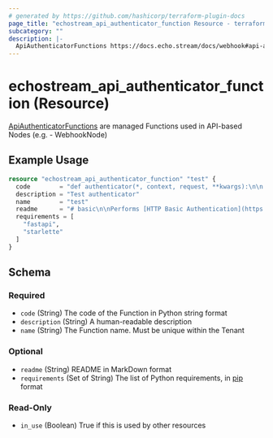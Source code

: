 ```yaml
---
# generated by https://github.com/hashicorp/terraform-plugin-docs
page_title: "echostream_api_authenticator_function Resource - terraform-provider-echostream"
subcategory: ""
description: |-
  ApiAuthenticatorFunctions https://docs.echo.stream/docs/webhook#api-authenticator-function are managed Functions used in API-based Nodes (e.g. - WebhookNode)
---
```


# echostream_api_authenticator_function (Resource)

[ApiAuthenticatorFunctions](https://docs.echo.stream/docs/webhook#api-authenticator-function) are managed Functions used in API-based Nodes (e.g. - WebhookNode)

## Example Usage

```terraform
resource "echostream_api_authenticator_function" "test" {
  code        = "def authenticator(*, context, request, **kwargs):\n\n    from base64 import b64decode\n    from hashlib import sha256\n    from typing import TYPE_CHECKING, NamedTuple, cast\n\n    from fastapi import HTTPException\n    from starlette.authentication import AuthCredentials, SimpleUser\n\n    class Realm(NamedTuple):\n        name: str\n        users: dict[str, str]\n\n    if TYPE_CHECKING:\n        from echostream_function_context import Context\n        from fastapi import Request\n\n        context = cast(Context, context)\n        request = cast(Request, request)\n\n    if not hasattr(context, \"realms\"):\n        with context:\n            if not hasattr(context, \"realms\"):\n                realms = context.config.get(\"realms\", [])\n                if isinstance(realms, str):\n                    realms = [realms]\n                context.realms = [\n                    Realm(name, context.config.get(name, {})) for name in realms if name\n                ]\n\n    if not (authorization := request.headers.get(\"authorization\")):\n        raise HTTPException(detail=\"Missing Authorization\", status_code=400)\n    try:\n        scheme, user_pass = cast(str, authorization).split()\n        if scheme != \"Basic\":\n            raise ValueError()\n        username, password = b64decode(user_pass).decode().split(\":\")\n    except ValueError as ve:\n        raise HTTPException(detail=\"Invalid Authorization\", status_code=400) from ve\n    pass_hash = sha256(password.encode()).hexdigest()\n    found = False\n    realm: Realm = None\n    for realm in context.realms:\n        if shadow := realm.users.get(username):\n            found = shadow == pass_hash\n            break\n    if not found:\n        raise HTTPException(status_code=403)\n    return AuthCredentials([realm.name]), SimpleUser(username)\n"
  description = "Test authenticator"
  name        = "test"
  readme      = "# basic\n\nPerforms [HTTP Basic Authentication](https://datatracker.ietf.org/doc/html/rfc7617).\n\nThis function expects the authorized usernames and passwords to be in the Node's `config` (this may be either at the Tenant or the Node level) with the following rules:\n\n- The realms that the Node will support, stored at the key `realms`. The value may be either a string (single realm) or a list of strings (multi-realm). For multi-realms, the realms will be searched in order during authentication.\n- For each realm, there must be a key with that realm name. The value at the key must be a dictionary, with the key of the dictionary being the allowed usernames and teh values being the password for the username\n    - Passwords **must** be hashed using SHA256 and stored in a hex digest (no plain text!)\n\nFor example, if we have two realms (\"foo\" and \"bar\"), then the configuration might looks as follows:\n``` json\n{\n    \"foo\": {\n        \"Bob\": \"9dab8c4db500470b4655b8ddf0e947ef8dc8384d74c33e79d05f37aa247463de\",\n        \"Steve\": \"01f540e110f03579d641c620f1e9e2b3b1a8b5cc80b8dada753b35e17247b927\"\n    },\n    \"bar\": {\n        \"Lucy\": \"ed73548f23a08107406c57e4c78c076bc07bd35d93fc144851adc7dcf7090041\",\n        \"Jane\": \"27b34dcc51558774839a52d4dbef630fbda76063ad3911a13165ecd3682eef52\"\n    }\n    \"realms\": [\"foo\", \"bar\"]\n}\n```\n"
  requirements = [
    "fastapi",
    "starlette"
  ]
}
```

<!-- schema generated by tfplugindocs -->
## Schema

### Required

- `code` (String) The code of the Function in Python string format
- `description` (String) A human-readable description
- `name` (String) The Function name. Must be unique within the Tenant

### Optional

- `readme` (String) README in MarkDown format
- `requirements` (Set of String) The list of Python requirements, in [pip](https://pip.pypa.io/en/stable/reference/requirement-specifiers/) format

### Read-Only

- `in_use` (Boolean) True if this is used by other resources


